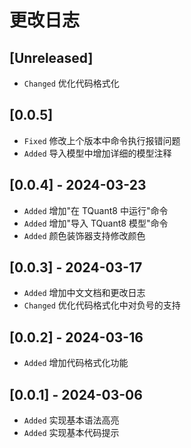 # 更改日志

## [Unreleased]

- `Changed` 优化代码格式化

## [0.0.5]

- `Fixed` 修改上个版本中命令执行报错问题
- `Added` 导入模型中增加详细的模型注释

## [0.0.4] - 2024-03-23

- `Added` 增加"在 TQuant8 中运行"命令
- `Added` 增加"导入 TQuant8 模型"命令
- `Added` 颜色装饰器支持修改颜色

## [0.0.3] - 2024-03-17

- `Added` 增加中文文档和更改日志
- `Changed` 优化代码格式化中对负号的支持

## [0.0.2] - 2024-03-16

- `Added` 增加代码格式化功能

## [0.0.1] - 2024-03-06

- `Added` 实现基本语法高亮
- `Added` 实现基本代码提示
